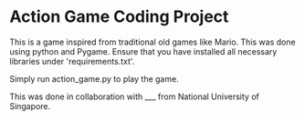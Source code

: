 # Action Game Coding Project
This is a game inspired from traditional old games like Mario. This was done using python and Pygame. 
Ensure that you have installed all necessary libraries under 'requirements.txt'. 

Simply run action_game.py to play the game. 

This was done in collaboration with ___ from National University of Singapore. 
